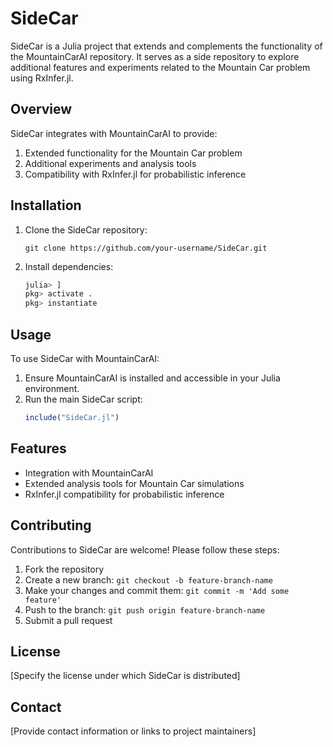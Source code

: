 # SideCar

SideCar is a Julia project that extends and complements the functionality of the MountainCarAI repository. It serves as a side repository to explore additional features and experiments related to the Mountain Car problem using RxInfer.jl.

## Overview

SideCar integrates with MountainCarAI to provide:

1. Extended functionality for the Mountain Car problem
2. Additional experiments and analysis tools
3. Compatibility with RxInfer.jl for probabilistic inference

## Installation

1. Clone the SideCar repository:
   ```
   git clone https://github.com/your-username/SideCar.git
   ```

2. Install dependencies:
   ```julia
   julia> ]
   pkg> activate .
   pkg> instantiate
   ```

## Usage

To use SideCar with MountainCarAI:

1. Ensure MountainCarAI is installed and accessible in your Julia environment.
2. Run the main SideCar script:
   ```julia
   include("SideCar.jl")
   ```

## Features

- Integration with MountainCarAI
- Extended analysis tools for Mountain Car simulations
- RxInfer.jl compatibility for probabilistic inference

## Contributing

Contributions to SideCar are welcome! Please follow these steps:

1. Fork the repository
2. Create a new branch: `git checkout -b feature-branch-name`
3. Make your changes and commit them: `git commit -m 'Add some feature'`
4. Push to the branch: `git push origin feature-branch-name`
5. Submit a pull request

## License

[Specify the license under which SideCar is distributed]

## Contact

[Provide contact information or links to project maintainers]
